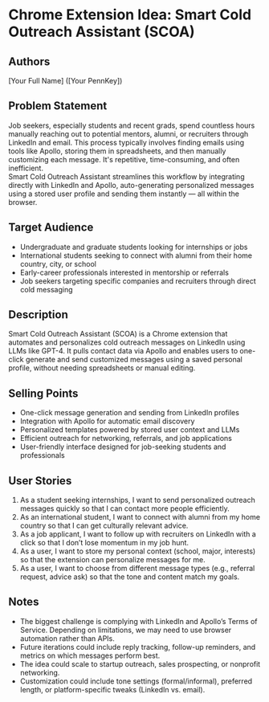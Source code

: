 # Chrome Extension Idea: Smart Cold Outreach Assistant (SCOA)

## Authors  
[Your Full Name] ([Your PennKey])

## Problem Statement  
Job seekers, especially students and recent grads, spend countless hours manually reaching out to potential mentors, alumni, or recruiters through LinkedIn and email. This process typically involves finding emails using tools like Apollo, storing them in spreadsheets, and then manually customizing each message. It's repetitive, time-consuming, and often inefficient.  
Smart Cold Outreach Assistant streamlines this workflow by integrating directly with LinkedIn and Apollo, auto-generating personalized messages using a stored user profile and sending them instantly — all within the browser.

## Target Audience  
- Undergraduate and graduate students looking for internships or jobs  
- International students seeking to connect with alumni from their home country, city, or school  
- Early-career professionals interested in mentorship or referrals  
- Job seekers targeting specific companies and recruiters through direct cold messaging  

## Description  
Smart Cold Outreach Assistant (SCOA) is a Chrome extension that automates and personalizes cold outreach messages on LinkedIn using LLMs like GPT-4. It pulls contact data via Apollo and enables users to one-click generate and send customized messages using a saved personal profile, without needing spreadsheets or manual editing.

## Selling Points  
- One-click message generation and sending from LinkedIn profiles  
- Integration with Apollo for automatic email discovery  
- Personalized templates powered by stored user context and LLMs  
- Efficient outreach for networking, referrals, and job applications  
- User-friendly interface designed for job-seeking students and professionals  

## User Stories  
1. As a student seeking internships, I want to send personalized outreach messages quickly so that I can contact more people efficiently.  
2. As an international student, I want to connect with alumni from my home country so that I can get culturally relevant advice.  
3. As a job applicant, I want to follow up with recruiters on LinkedIn with a click so that I don’t lose momentum in my job hunt.  
4. As a user, I want to store my personal context (school, major, interests) so that the extension can personalize messages for me.  
5. As a user, I want to choose from different message types (e.g., referral request, advice ask) so that the tone and content match my goals.  

## Notes  
- The biggest challenge is complying with LinkedIn and Apollo’s Terms of Service. Depending on limitations, we may need to use browser automation rather than APIs.  
- Future iterations could include reply tracking, follow-up reminders, and metrics on which messages perform best.  
- The idea could scale to startup outreach, sales prospecting, or nonprofit networking.  
- Customization could include tone settings (formal/informal), preferred length, or platform-specific tweaks (LinkedIn vs. email).

